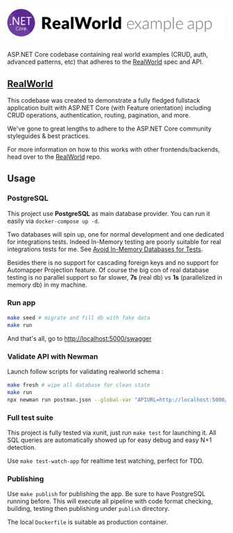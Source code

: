 # ![RealWorld Example App](logo.png)

ASP.NET Core codebase containing real world examples (CRUD, auth, advanced patterns, etc) that adheres to the [RealWorld](https://github.com/gothinkster/realworld-example-apps) spec and API.

## [RealWorld](https://github.com/gothinkster/realworld)

This codebase was created to demonstrate a fully fledged fullstack application built with ASP.NET Core (with Feature orientation) including CRUD operations, authentication, routing, pagination, and more.

We've gone to great lengths to adhere to the ASP.NET Core community styleguides & best practices.

For more information on how to this works with other frontends/backends, head over to the [RealWorld](https://github.com/gothinkster/realworld) repo.

## Usage

### PostgreSQL

This project use **PostgreSQL** as main database provider. You can run it easily via `docker-compose up -d`.

Two databases will spin up, one for normal development and one dedicated for integrations tests. Indeed In-Memory testing are poorly suitable for real integrations tests for me. See [Avoid In-Memory Databases for Tests](https://jimmybogard.com/avoid-in-memory-databases-for-tests/).

Besides there is no support for cascading foreign keys and no support for Automapper Projection feature. Of course the big con of real database testing is no parallel support so far slower, **7s** (real db) vs **1s** (parallelized in memory db) in my machine.

### Run app

```sh
make seed # migrate and fill db with fake data
make run
```

And that's all, go to <http://localhost:5000/swagger>

### Validate API with Newman

Launch follow scripts for validating realworld schema :

```sh
make fresh # wipe all database for clean state
make run
npx newman run postman.json --global-var "APIURL=http://localhost:5000/api" --global-var="USERNAME=johndoe" --global-var="EMAIL=john.doe@example.com" --global-var="PASSWORD=password"
```

### Full test suite

This project is fully tested via xunit, just run `make test` for launching it. All SQL queries are automatically showed up for easy debug and easy N+1 detection.

Use `make test-watch-app` for realtime test watching, perfect for TDD.

### Publishing

Use `make publish` for publishing the app. Be sure to have PostgreSQL running before. This will execute all pipeline with code format checking, building, testing then publishing under `publish` directory.

The local `Dockerfile` is suitable as production container.
